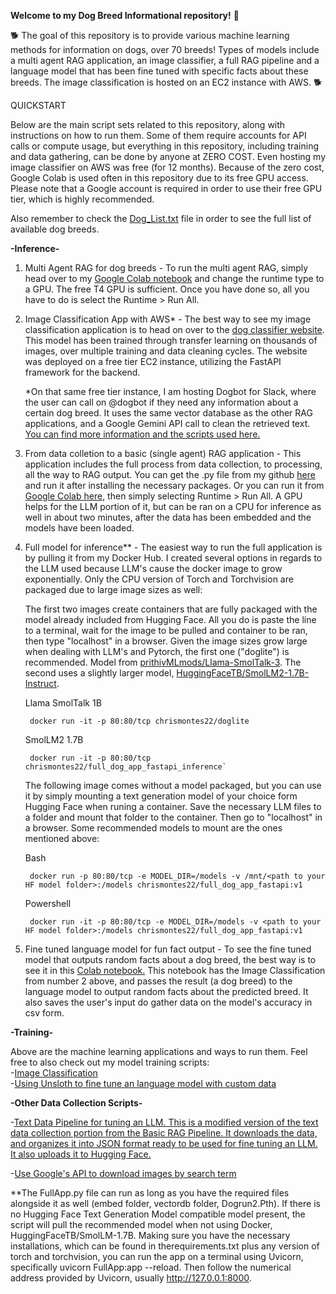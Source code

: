 **Welcome to my Dog Breed Informational repository!** 🐶

🐕 The goal of this repository is to provide various machine learning methods for information on dogs, over 70 breeds! Types of models include a multi agent RAG application, an image classifier, a full RAG pipeline and a language model that has been fine tuned with specific facts about these breeds. The image classification is hosted on an EC2 instance with AWS. 🐕

QUICKSTART

Below are the main script sets related to this repository, along with instructions on how to run them. Some of them require accounts for API calls or compute usage, but everything in this repository, including training and data gathering, can be done by anyone at ZERO COST. Even hosting my image classifier on AWS was free (for 12 months). Because of the zero cost, Google Colab is used often in this repository due to its free GPU access. Please note that a Google account is required in order to use their free GPU tier, which is highly recommended.


Also remember to check the [Dog_List.txt](https://github.com/chrismontes22/Dog-Classification/blob/main/Dog_List.txt) file in order to see the full list of available dog breeds.


**-Inference-**
1. Multi Agent RAG for dog breeds - To run the multi agent RAG, simply head over to my [Google Colab notebook](https://colab.research.google.com/drive/1QF40xb7qqraKYBwJpOyZNVXq2AepJPUM#scrollTo=fOPqmHy0ruwv) and change the runtime type to a GPU. The free T4 GPU is sufficient. Once you have done so, all you have to do is select the Runtime > Run All.

2. Image Classification App with AWS* - The best way to see my image classification application is to head on over to the [dog classifier website](https://mldog.mooo.com). This model has been trained through transfer learning on thousands of images, over multiple training and data cleaning cycles. The website was deployed on a free tier EC2 instance, utilizing the FastAPI framework for the backend.

    *On that same free tier instance, I am hosting Dogbot for Slack, where the user can call on @dogbot if they need any information about a certain dog breed. It uses the same vector database as the other RAG applications, and a Google Gemini API call to clean the retrieved text. [You can find more information and the scripts used here.](https://github.com/chrismontes22/ML_Dog_Informational_Applications/tree/main/Dog_Slackbot)

3. From data colletion to a basic (single agent) RAG application - This application includes the full process from data collection, to processing, all the way to RAG output. You can get the .py file from my github [here](https://github.com/chrismontes22/Dog-Classification/blob/main/Multi_Agent_RAG/RAG_Pipeline_from_Data_Gathering_to_Inference.py) and run it after installing the necessary packages. Or you can run it from [Google Colab here](https://colab.research.google.com/drive/1by5UTMttZwW6xGGo89hmVNu2b90V3-HV#scrollTo=qpSPqD1AcNiH), then simply selecting Runtime > Run All. A GPU helps for the LLM portion of it, but can be ran on a CPU for inference as well in about two minutes, after the data has been embedded and the models have been loaded.

4. Full model for inference** - The easiest way to run the full application is by pulling it from my Docker Hub. I created several options in regards to the LLM used because LLM's cause the docker image to grow exponentially. Only the CPU version of Torch and Torchvision are packaged due to large image sizes as well:

    The first two images create containers that are fully packaged with the model already included from Hugging Face. All you do is paste the line to a terminal, wait for the image to be pulled and container to be ran, then type "localhost" in a browser. Given the image sizes grow large when dealing with LLM's and Pytorch, the first one ("doglite") is recommended. Model from [prithivMLmods/Llama-SmolTalk-3](https://huggingface.co/prithivMLmods/Llama-SmolTalk-3.2-1B-Instruct). The second uses a slightly larger model, [HuggingFaceTB/SmolLM2-1.7B-Instruct](https://huggingface.co/HuggingFaceTB/SmolLM2-1.7B-Instruct).

    Llama SmolTalk 1B
    
        docker run -it -p 80:80/tcp chrismontes22/doglite

    SmolLM2 1.7B

        docker run -it -p 80:80/tcp chrismontes22/full_dog_app_fastapi_inference`

    The following image comes without a model packaged, but you can use it by simply mounting a text generation model of your choice form Hugging Face when runing a container. Save the necessary LLM files to a folder and mount that folder to the container. Then go to "localhost" in a browser. Some recommended models to mount are the ones mentioned above:

    Bash

        docker run -p 80:80/tcp -e MODEL_DIR=/models -v /mnt/<path to your HF model folder>:/models chrismontes22/full_dog_app_fastapi:v1

    Powershell

        docker run -it -p 80:80/tcp -e MODEL_DIR=/models -v <path to your HF model folder>:/models chrismontes22/full_dog_app_fastapi:v1

5. Fine tuned language model for fun fact output - To see the fine tuned model that outputs random facts about a dog breed, the best way is to see it in this [Colab notebook.](https://colab.research.google.com/drive/1mDUgQ--ztyFNzUG4O0S4WNlp8vnD-u-H#scrollTo=TXbi_oPFZ0EB) This notebook has the Image Classification from number 2 above, and passes the result (a dog breed) to the language model to output random facts about the predicted breed. It also saves the user's input do gather data on the model's accuracy in csv form.


**-Training-**

Above are the machine learning applications and ways to run them. Feel free to also check out my model training scripts:  
-[Image Classification](https://github.com/chrismontes22/Dog-Classification/blob/main/Image_Classification_Pipeline/Training%20an%20Image%20Classification%20Model.ipynb)  
-[Using Unsloth to fine tune an language model with custom data](https://github.com/chrismontes22/Dog-Classification/blob/main/Tuning_a_Language_Model/Tuning_the_Model.ipynb)



**-Other Data Collection Scripts-**

-[Text Data Pipeline for tuning an LLM. This is a modified version of the text data collection portion from the Basic RAG Pipeline. It downloads the data, and organizes it into JSON format ready to be used for fine tuning an LLM. It also uploads it to Hugging Face.](https://github.com/chrismontes22/Dog-Classification/blob/main/Tuning_a_Language_Model/Text%20Data%20Pipeline.py)  

-[Use Google's API to download images by search term](https://github.com/chrismontes22/Dog-Classification/blob/main/Image_Classification_Pipeline/Image%20Data%20Download.py)



**The FullApp.py file can run as long as you have the required files alongside it as well (embed folder, vectordb folder, Dogrun2.Pth). If there is no Hugging Face Text Generation Model compatible model present, the script will pull the recommended model when not using Docker, HuggingFaceTB/SmolLM-1.7B. Making sure you have the necessary installations, which can be found in therequirements.txt plus any version of torch and torchvision, you can run the app on a terminal using Uvicorn, specifically uvicorn FullApp:app --reload. Then follow the numerical address provided by Uvicorn, usually http://127.0.0.1:8000.